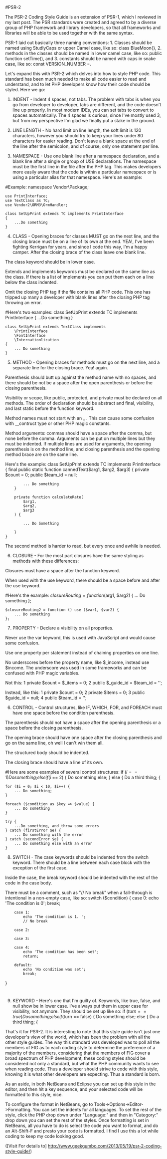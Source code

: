 #PSR-2

The PSR-2 Coding Style Guide is an extension of PSR-1, which I reviewed in my last post.  The PSR standards were created and agreed to by a diverse group of PHP framework and library developers, so that all frameworks and libraries will be able to be used together with the same syntax.

PSR-1 laid out basically three naming conventions: 1. Classes should be named using StudlyCaps or upper Camel case, like so: class BlueMoon{}, 2. methods in the classes should be named in lower camel case, like so: public function setTime(), and 3. constants should be named with caps in snake case, like so: const VERSION_NUMBER =.

Let's expand this with PSR-2 which delves into how to style PHP code. This standard has been much needed to make all code easier to read and understand, and to let PHP developers know how their code should be styled. Here we go:

1. INDENT - Indent 4 spaces, not tabs.  The problem with tabs is when you go from developer to developer, tabs are different, and the code doesn't line up properly.  In most modern IDEs, you can set tabs to convert to spaces automatically. The 4 spaces is curious, since I've mostly used 3, but from my perspective I'm glad we finally put a stake in the ground.

2. LINE LENGTH - No hard limit on line length, the soft limit is 120 characters, however you should try to keep your lines under 80 characters for easier reading.  Don't leave a blank space at the end of the line after the semicolon, and of course, only one statement per line.

3. NAMESPACE - Use one blank line after a namespace declaration, and a blank line after a single or group of USE declarations.  The namespace must be the first line in the file after the PHP tag.  This makes developers more easily aware that the code is within a particular namespace or is using a particular alias for that namespace.  Here's an example:

#Example:
	namespace Vendor\Package;
	 
	use PrintInterface;
	use TextClass as TC;
	use Vendor2\ORM3\OrmHandler;
	 
	class SetUpPrint extends TC implements PrintInterface
	{
	    ...Do something
	}

4. CLASS - Opening braces for classes MUST go on the next line, and the closing brace must be on a line of its own at the end.   YEA!, I've been fighting Kerrigan for years, and since I code this way, I'm a happy camper.  After the closing brace of the class leave one blank line.

The class keyword should be in lower case.

Extends and implements keywords must be declared on the same line as the class.  If there is a list of implements you can put them each on a line below the class indented.

Omit the closing PHP tag if the file contains all PHP code.  This one has tripped up many a developer with blank lines after the closing PHP tag throwing an error.

#Here's two examples:
	class SetUpPrint extends TC implements PrintInterface
	{
	    ...Do something
	}
	 
	class SetUpPrint extends TextClass implements
	    \PrintInterface
	    \FontInterface
	    \Internationlization
	{
	    ... Do something
	}

5. METHOD - Opening braces for methods must go on the next line, and a separate line for the closing brace. Yea! again.

Parenthesis should butt up against the method name with no spaces, and there should be not be a space after the open parenthesis or before the closing parenthesis.

Visibility or scope, like public, protected, and private must be declared on all methods.  The order of declaration should be abstract and final, visibility, and last static before the function keyword.

Method names must not start with an _ .  This can cause some confusion with __contruct type or other PHP magic constants.

Method arguments: commas should have a space after the comma, but none before the comma.  Arguments can be put on multiple lines but they must be indented. If multiple lines are used for arguments, the opening parenthesis is on the method line, and closing parenthesis and the opening method brace are on the same line.

Here's the example:
	class SetUpPrint extends TC implements PrintInterface
	{
	    final public static function cannedText($arg1, $arg2, $arg3)
	    {
	        private $count = 0;
	        public  $team_id = null;
	 
	        ... Do something
	    }
	 
	    private function calculateRate(
	        $arg1,
	        $arg2,
	        $arg3
	    ) {
	 
	        ... Do Something
	 
	    }
	}

The second method is harder to read, but every once and awhile is needed.

6. CLOSURE - For the most part closures have the same styling as methods with these differences:

Closures must have a space after the function keyword.

When used with the use keyword, there should be a space before and after the use keyword.

#Here's the example:
	$closureRouting = function ($arg1, $arg2) {
	    ... Do something
	};
	 
	$closureRouting2 = function () use ($var1, $var2) {
	    ... Do something
	};

7. PROPERTY - Declare a visibility on all properties.

Never use the var keyword, this is used with  JavaScript and would cause some confusion.

Use one property per statement instead of chaining properties on one line.

No underscores before the property name, like $_income, instead use $income.  The underscore was used in some frameworks and can be confused with PHP magic variables.

Not this:
1	private $count = $_items = 0;
2	public  $_guide_id = $team_id = '';

Instead, like this:
1	private $count = 0;
2	private $items = 0;
3	public  $guide_id = null;
4	public  $team_id = '';

6. CONTROL - Control structures, like IF, WHICH, FOR, and FOREACH must have one space before the condition parenthesis.

The parenthesis should not have a space after the opening parenthesis or a space before the closing parenthesis.

The opening brace should have one space after the closing parenthesis and go on the same line, oh well I can't win them all.

The structured body should be indented.

The closing brace should have a line of its own.

#Here are some examples of several control structures:
	if ($i == 1) {
	    Do something;
	} elseif ($i == 2) {
	    Do something else;
	} else {
	    Do a third thing;
	{
	 
	for ($i = 0; $i < 10, $i++) {
	    ... Do something;
	}
	 
	foreach ($condition as $key => $value) {
	    ... Do something
	}
	 
	try {
	    ...Do something, and throw some errors
	} catch (firstError $e) {
	    ... Do something with the error
	} catch (secondError $e) {
	    ... Do something else with an error
	}

8. SWITCH - The case keywords should be indented from the switch keyword. There should be a line between each case block with the exception of the first case.

Inside the case, the break keyword should be indented with the rest of the code in the case body.

There must be a comment, such as "// No break" when a fall-through is intentional in a non-empty case, like so:
	switch ($condition) {
	    case 0:
	        echo 'The condition is 0';
	        break;
	 
	    case 1:
	        echo 'The condition is 1. ';
	        // No break
	 
	    case 2:
	 
	    case 3:
	 
	    case 4:
	        echo 'The condition has been set';
	        return;
	 
	    default:
	        echo 'No condition was set';
	        break;
}

#
9. KEYWORD - Here's one that I'm guilty of.  Keywords, like true, false, and null show be in lower case.  I've always put them in upper case for visibility, not anymore.  They should be set up like so:
	if ($turn == true) {
	    Do something;
	} elseif ($turn == false) {
	    Do something else;
	else {
	    Do a third thing;
	{

That's it for PSR-2.  It is interesting to note that this style guide isn't just one developer's view of the world, which has been the problem with all the other style guides. The way this standard was developed was to poll all the members of FIG as to each coding style to determine the preference of a majority of the members, considering that the members of FIG cover a broad spectrum of PHP development, these coding styles should be considered not only a standard, but what the PHP community wants to see when reading code.  Thus a developer should strive to code with this style, knowing it is what other developers are expecting.  Thus a standard is born.

As an aside, in both NetBeans and Eclipse you can set up this style in the editor, and then hit a key sequence, and your selected code will be formatted to this style, nice.

To configure the format in NetBeans, go to Tools->Options->Editor->Formatting. You can set the indents for all languages. To set the rest of the style, click the PHP drop down under "Language:" and then in "Category:" drop down you can set the rest of the styles. Once formatting is set in NetBeans, all you have to do is select the code you want to format, and do an Alt-Shift-F and presto your code is formatted. I find I use this a lot while coding to keep my code looking good.


([Visit For details to] http://www.geekgumbo.com/2013/05/19/psr-2-coding-style-guide/)
